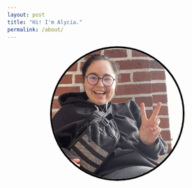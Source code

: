```yaml
---
layout: post
title: "Hi! I'm Alycia."
permalink: /about/
---
```

<img
  src="/assets/img/7BBCB897-3E8B-4C4E-A6DA-EF965BC0E7C0_1_201_a.jpeg"
  style="display: block; border-radius: 50%; margin-left: auto; margin-right: auto; border: 4px solid black; max-width: 300px">
  
